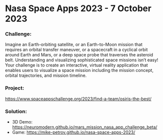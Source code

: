 # Nasa Space Apps 2023 - 7 October 2023

### Challenge:
Imagine an Earth-orbiting satellite, or an Earth-to-Moon mission that requires an orbital transfer maneuver, or a spacecraft in a cyclical orbit around Earth and Mars, or a deep space probe that traverses the asteroid belt. Understanding and visualizing sophisticated space missions isn’t easy! Your challenge is to create an interactive, virtual reality application that enables users to visualize a space mission including the mission concept, orbital trajectories, and mission timeline.

### Project:
https://www.spaceappschallenge.org/2023/find-a-team/osiris-the-best/

### Solution:
- 3D Demo: https://neuromodern.github.io/mars_mission_nasa_app_challenge_beta/
- Game: https://mike-petrov.github.io/nasa-space-apps-2023/